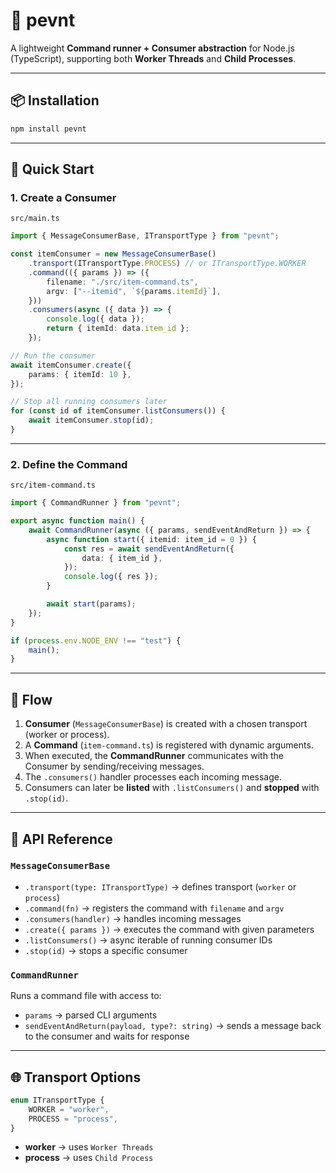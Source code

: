 # 📨 pevnt

A lightweight **Command runner + Consumer abstraction** for Node.js (TypeScript), supporting both **Worker Threads** and **Child Processes**.

---

## 📦 Installation

```bash
npm install pevnt
```

---

## 🚀 Quick Start

### 1. Create a Consumer

`src/main.ts`

```ts
import { MessageConsumerBase, ITransportType } from "pevnt";

const itemConsumer = new MessageConsumerBase()
    .transport(ITransportType.PROCESS) // or ITransportType.WORKER
    .command(({ params }) => ({
        filename: "./src/item-command.ts",
        argv: ["--itemid", `${params.itemId}`],
    }))
    .consumers(async ({ data }) => {
        console.log({ data });
        return { itemId: data.item_id };
    });

// Run the consumer
await itemConsumer.create({
    params: { itemId: 10 },
});

// Stop all running consumers later
for (const id of itemConsumer.listConsumers()) {
    await itemConsumer.stop(id);
}
```

---

### 2. Define the Command

`src/item-command.ts`

```ts
import { CommandRunner } from "pevnt";

export async function main() {
    await CommandRunner(async ({ params, sendEventAndReturn }) => {
        async function start({ itemid: item_id = 0 }) {
            const res = await sendEventAndReturn({
                data: { item_id },
            });
            console.log({ res });
        }

        await start(params);
    });
}

if (process.env.NODE_ENV !== "test") {
    main();
}
```

---

## 🔄 Flow

1. **Consumer** (`MessageConsumerBase`) is created with a chosen transport (worker or process).
2. A **Command** (`item-command.ts`) is registered with dynamic arguments.
3. When executed, the **CommandRunner** communicates with the Consumer by sending/receiving messages.
4. The `.consumers()` handler processes each incoming message.
5. Consumers can later be **listed** with `.listConsumers()` and **stopped** with `.stop(id)`.

---

## 📘 API Reference

### `MessageConsumerBase`

-   `.transport(type: ITransportType)` → defines transport (`worker` or `process`)
-   `.command(fn)` → registers the command with `filename` and `argv`
-   `.consumers(handler)` → handles incoming messages
-   `.create({ params })` → executes the command with given parameters
-   `.listConsumers()` → async iterable of running consumer IDs
-   `.stop(id)` → stops a specific consumer

### `CommandRunner`

Runs a command file with access to:

-   `params` → parsed CLI arguments
-   `sendEventAndReturn(payload, type?: string)` → sends a message back to the consumer and waits for response

---

## 🌐 Transport Options

```ts
enum ITransportType {
    WORKER = "worker",
    PROCESS = "process",
}
```

-   **worker** → uses `Worker Threads`
-   **process** → uses `Child Process`

